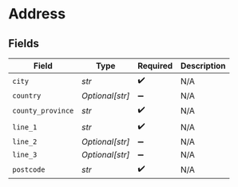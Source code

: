 # Address


## Fields

| Field              | Type               | Required           | Description        |
| ------------------ | ------------------ | ------------------ | ------------------ |
| `city`             | *str*              | :heavy_check_mark: | N/A                |
| `country`          | *Optional[str]*    | :heavy_minus_sign: | N/A                |
| `county_province`  | *str*              | :heavy_check_mark: | N/A                |
| `line_1`           | *str*              | :heavy_check_mark: | N/A                |
| `line_2`           | *Optional[str]*    | :heavy_minus_sign: | N/A                |
| `line_3`           | *Optional[str]*    | :heavy_minus_sign: | N/A                |
| `postcode`         | *str*              | :heavy_check_mark: | N/A                |